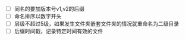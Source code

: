 - [ ] 同名的要加版本号v1,v2的后缀
- [ ] 命名排序以数字开头
- [ ] 层级不超过5级，如果发生文件夹嵌套文件夹的情况就重命名为二级目录
- [ ] 后缀时间戳，记录特定时间有效的文件